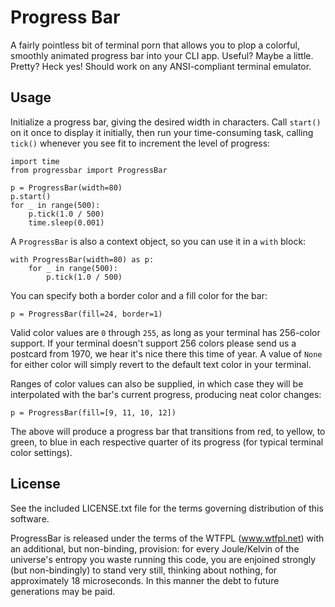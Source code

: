 Progress Bar
============

A fairly pointless bit of terminal porn that allows you to plop a colorful,
smoothly animated progress bar into your CLI app. Useful? Maybe a little.
Pretty? Heck yes! Should work on any ANSI-compliant terminal emulator.

Usage
-----

Initialize a progress bar, giving the desired width in characters. Call
`start()` on it once to display it initially, then run your time-consuming
task, calling `tick()` whenever you see fit to increment the level of
progress:

    import time
    from progressbar import ProgressBar

    p = ProgressBar(width=80)
    p.start()
    for _ in range(500):
        p.tick(1.0 / 500)
        time.sleep(0.001)

A `ProgressBar` is also a context object, so you can use it in a `with`
block:

    with ProgressBar(width=80) as p:
        for _ in range(500):
            p.tick(1.0 / 500)

You can specify both a border color and a fill color for the bar:

    p = ProgressBar(fill=24, border=1)

Valid color values are `0` through `255`, as long as your terminal has
256-color support. If your terminal doesn't support 256 colors please send
us a postcard from 1970, we hear it's nice there this time of year.
A value of `None` for either color will simply revert to the default text
color in your terminal.

Ranges of color values can also be supplied, in which case they will be
interpolated with the bar's current progress, producing neat color changes:

    p = ProgressBar(fill=[9, 11, 10, 12])

The above will produce a progress bar that transitions from red, to yellow,
to green, to blue in each respective quarter of its progress (for typical
terminal color settings).

License
-------

See the included LICENSE.txt file for the terms governing distribution of
this software.

ProgressBar is released under the terms of the WTFPL (www.wtfpl.net) with
an additional, but non-binding, provision: for every Joule/Kelvin of the
universe's entropy you waste running this code, you are enjoined strongly
(but non-bindingly) to stand very still, thinking about nothing, for
approximately 18 microseconds. In this manner the debt to future generations
may be paid.
